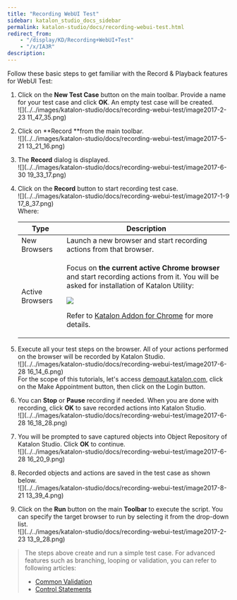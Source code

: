 ```yaml
---
title: "Recording WebUI Test" 
sidebar: katalon_studio_docs_sidebar
permalink: katalon-studio/docs/recording-webui-test.html 
redirect_from:
    - "/display/KD/Recording+WebUI+Test"
    - "/x/IA3R"
description: 
---
```

Follow these basic steps to get familiar with the Record & Playback features for WebUI Test:  

1.  Click on the **New Test Case** button on the main toolbar. Provide a name for your test case and click **OK**. An empty test case will be created.   
    ![](../../images/katalon-studio/docs/recording-webui-test/image2017-2-23 11_47_35.png)  
      
    
2.  Click on **Record **from the main toolbar.  
    ![](../../images/katalon-studio/docs/recording-webui-test/image2017-5-21 13_21_16.png)  
      
    
3.  The **Record** dialog is displayed.  
    ![](../../images/katalon-studio/docs/recording-webui-test/image2017-6-30 19_33_17.png)  
      
    
4.  Click on the **Record** button to start recording test case.   
    ![](../../images/katalon-studio/docs/recording-webui-test/image2017-1-9 17_8_37.png)  
    Where:
    
    <table><thead><tr><th>Type</th><th>Description</th></tr></thead><tbody><tr><td>New Browsers</td><td>Launch a new browser and start recording actions from that browser.</td></tr><tr><td>Active Browsers</td><td><p>Focus on <strong>the current active Chrome browser</strong> and start recording actions from it. You will be asked for installation of Katalon Utility:</p><p><img src="../../images/katalon-studio/docs/recording-webui-test/image2017-2-23 11_54_29.png"></p><p>Refer to <a href="/pages/viewpage.action?pageId=5123595">Katalon Addon for Chrome</a> for more details.</p></td></tr></tbody></table>
    
5.  Execute all your test steps on the browser. All of your actions performed on the browser will be recorded by Katalon Studio.   
    ![](../../images/katalon-studio/docs/recording-webui-test/image2017-6-28 16_14_6.png)  
    For the scope of this tutorials, let's access [demoaut.katalon.com](http://demoaut.katalon.com/), click on the Make Appointment button, then click on the Login button.  
      
    
6.  You can **Stop** or **Pause** recording if needed. When you are done with recording, click **OK** to save recorded actions into Katalon Studio.  
    ![](../../images/katalon-studio/docs/recording-webui-test/image2017-6-28 16_18_28.png)  
      
    
7.  You will be prompted to save captured objects into Object Repository of Katalon Studio. Click **OK** to continue.  
    ![](../../images/katalon-studio/docs/recording-webui-test/image2017-6-28 16_20_9.png)  
      
    
8.  Recorded objects and actions are saved in the test case as shown below.  
    ![](../../images/katalon-studio/docs/recording-webui-test/image2017-8-21 13_39_4.png)  
      
    
9.  Click on the **Run** button on the main **Toolbar** to execute the script. You can specify the target browser to run by selecting it from the drop-down list.   
    ![](../../images/katalon-studio/docs/recording-webui-test/image2017-2-23 13_9_28.png)  
      
    

> The steps above create and run a simple test case. For advanced features such as branching, looping or validation, you can refer to following articles: 
> 
> *   [Common Validation](https://www.katalon.com/tutorials/common-validation/) 
> *   [Control Statements](/pages/viewpage.action?pageId=5124781)